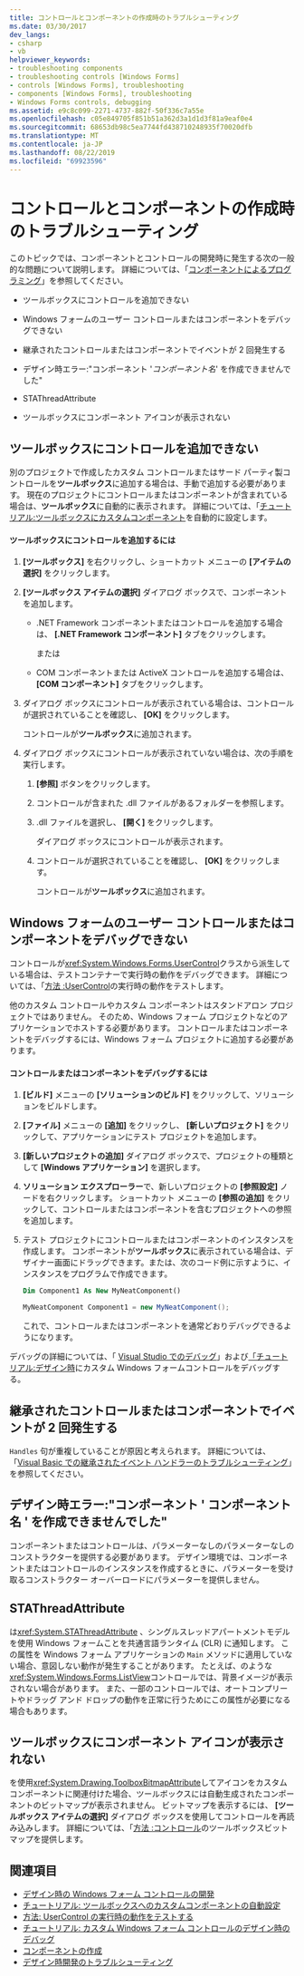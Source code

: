 ```yaml
---
title: コントロールとコンポーネントの作成時のトラブルシューティング
ms.date: 03/30/2017
dev_langs:
- csharp
- vb
helpviewer_keywords:
- troubleshooting components
- troubleshooting controls [Windows Forms]
- controls [Windows Forms], troubleshooting
- components [Windows Forms], troubleshooting
- Windows Forms controls, debugging
ms.assetid: e9c8c099-2271-4737-882f-50f336c7a55e
ms.openlocfilehash: c05e849705f851b51a362d3a1d1d3f81a9eaf0e4
ms.sourcegitcommit: 68653db98c5ea7744fd438710248935f70020dfb
ms.translationtype: MT
ms.contentlocale: ja-JP
ms.lasthandoff: 08/22/2019
ms.locfileid: "69923596"
---
```

# <a name="troubleshooting-control-and-component-authoring"></a>コントロールとコンポーネントの作成時のトラブルシューティング
このトピックでは、コンポーネントとコントロールの開発時に発生する次の一般的な問題について説明します。 詳細については、「[コンポーネントによるプログラミング](https://docs.microsoft.com/previous-versions/visualstudio/visual-studio-2013/0ffkdtkf(v=vs.120))」を参照してください。  
  
- ツールボックスにコントロールを追加できない  
  
- Windows フォームのユーザー コントロールまたはコンポーネントをデバッグできない  
  
- 継承されたコントロールまたはコンポーネントでイベントが 2 回発生する  
  
- デザイン時エラー:"コンポーネント '*コンポーネント名*' を作成できませんでした"  
  
- STAThreadAttribute  
  
- ツールボックスにコンポーネント アイコンが表示されない  
  
## <a name="cannot-add-control-to-toolbox"></a>ツールボックスにコントロールを追加できない  
 別のプロジェクトで作成したカスタム コントロールまたはサード パーティ製コントロールを**ツールボックス**に追加する場合は、手動で追加する必要があります。 現在のプロジェクトにコントロールまたはコンポーネントが含まれている場合は、**ツールボックス**に自動的に表示されます。 詳細については、「[チュートリアル:ツールボックスにカスタムコンポーネント](walkthrough-automatically-populating-the-toolbox-with-custom-components.md)を自動的に設定します。  
  
#### <a name="to-add-a-control-to-the-toolbox"></a>ツールボックスにコントロールを追加するには  
  
1. **[ツールボックス]** を右クリックし、ショートカット メニューの **[アイテムの選択]** をクリックします。  
  
2. **[ツールボックス アイテムの選択]** ダイアログ ボックスで、コンポーネントを追加します。  
  
    - .NET Framework コンポーネントまたはコントロールを追加する場合は、 **[.NET Framework コンポーネント]** タブをクリックします。  
  
         または  
  
    - COM コンポーネントまたは ActiveX コントロールを追加する場合は、 **[COM コンポーネント]** タブをクリックします。  
  
3. ダイアログ ボックスにコントロールが表示されている場合は、コントロールが選択されていることを確認し、 **[OK]** をクリックします。  
  
     コントロールが**ツールボックス**に追加されます。  
  
4. ダイアログ ボックスにコントロールが表示されていない場合は、次の手順を実行します。  
  
    1. **[参照]** ボタンをクリックします。  
  
    2. コントロールが含まれた .dll ファイルがあるフォルダーを参照します。  
  
    3. .dll ファイルを選択し、 **[開く]** をクリックします。  
  
         ダイアログ ボックスにコントロールが表示されます。  
  
    4. コントロールが選択されていることを確認し、 **[OK]** をクリックします。  
  
         コントロールが**ツールボックス**に追加されます。  
  
## <a name="cannot-debug-the-windows-forms-user-control-or-component"></a>Windows フォームのユーザー コントロールまたはコンポーネントをデバッグできない  
 コントロールが<xref:System.Windows.Forms.UserControl>クラスから派生している場合は、テストコンテナーで実行時の動作をデバッグできます。 詳細については、「[方法 :UserControl](how-to-test-the-run-time-behavior-of-a-usercontrol.md)の実行時の動作をテストします。  
  
 他のカスタム コントロールやカスタム コンポーネントはスタンドアロン プロジェクトではありません。 そのため、Windows フォーム プロジェクトなどのアプリケーションでホストする必要があります。 コントロールまたはコンポーネントをデバッグするには、Windows フォーム プロジェクトに追加する必要があります。  
  
#### <a name="to-debug-a-control-or-component"></a>コントロールまたはコンポーネントをデバッグするには  
  
1. **[ビルド]** メニューの **[ソリューションのビルド]** をクリックして、ソリューションをビルドします。  
  
2. **[ファイル]** メニューの **[追加]** をクリックし、 **[新しいプロジェクト]** をクリックして、アプリケーションにテスト プロジェクトを追加します。  
  
3. **[新しいプロジェクトの追加]** ダイアログ ボックスで、プロジェクトの種類として **[Windows アプリケーション]** を選択します。  
  
4. **ソリューション エクスプローラー**で、新しいプロジェクトの **[参照設定]** ノードを右クリックします。 ショートカット メニューの **[参照の追加]** をクリックして、コントロールまたはコンポーネントを含むプロジェクトへの参照を追加します。  
  
5. テスト プロジェクトにコントロールまたはコンポーネントのインスタンスを作成します。 コンポーネントが**ツールボックス**に表示されている場合は、デザイナー画面にドラッグできます。または、次のコード例に示すように、インスタンスをプログラムで作成できます。  
  
    ```vb  
    Dim Component1 As New MyNeatComponent()  
    ```  
  
    ```csharp  
    MyNeatComponent Component1 = new MyNeatComponent();  
    ```  
  
     これで、コントロールまたはコンポーネントを通常どおりデバッグできるようになります。  
  
 デバッグの詳細については、「 [Visual Studio でのデバッグ](/visualstudio/debugger/debugging-in-visual-studio)」および[「チュートリアル:デザイン時](walkthrough-debugging-custom-windows-forms-controls-at-design-time.md)にカスタム Windows フォームコントロールをデバッグする。  
  
## <a name="event-is-raised-twice-in-inherited-control-or-component"></a>継承されたコントロールまたはコンポーネントでイベントが 2 回発生する  
 `Handles` 句が重複していることが原因と考えられます。 詳細については、「[Visual Basic での継承されたイベント ハンドラーのトラブルシューティング](../../../visual-basic/programming-guide/language-features/events/troubleshooting-inherited-event-handlers.md)」を参照してください。  
  
## <a name="design-time-error-failed-to-create-component-component-name"></a>デザイン時エラー:"コンポーネント ' コンポーネント名 ' を作成できませんでした"  
 コンポーネントまたはコントロールは、パラメーターなしのパラメーターなしのコンストラクターを提供する必要があります。 デザイン環境では、コンポーネントまたはコントロールのインスタンスを作成するときに、パラメーターを受け取るコンストラクター オーバーロードにパラメーターを提供しません。  
  
## <a name="stathreadattribute"></a>STAThreadAttribute  
 は<xref:System.STAThreadAttribute> 、シングルスレッドアパートメントモデルを使用 Windows フォームことを共通言語ランタイム (CLR) に通知します。 この属性を Windows フォーム アプリケーションの `Main` メソッドに適用していない場合、意図しない動作が発生することがあります。 たとえば、のような<xref:System.Windows.Forms.ListView>コントロールでは、背景イメージが表示されない場合があります。 また、一部のコントロールでは、オートコンプリートやドラッグ アンド ドロップの動作を正常に行うためにこの属性が必要になる場合もあります。  
  
## <a name="component-icon-does-not-appear-in-toolbox"></a>ツールボックスにコンポーネント アイコンが表示されない  
 を使用<xref:System.Drawing.ToolboxBitmapAttribute>してアイコンをカスタムコンポーネントに関連付けた場合、ツールボックスには自動生成されたコンポーネントのビットマップが表示されません。 ビットマップを表示するには、 **[ツールボックス アイテムの選択]** ダイアログ ボックスを使用してコントロールを再読み込みします。 詳細については、「[方法 :コントロール](how-to-provide-a-toolbox-bitmap-for-a-control.md)のツールボックスビットマップを提供します。  
  
## <a name="see-also"></a>関連項目

- [デザイン時の Windows フォーム コントロールの開発](developing-windows-forms-controls-at-design-time.md)
- [チュートリアル: ツールボックスへのカスタムコンポーネントの自動設定](walkthrough-automatically-populating-the-toolbox-with-custom-components.md)
- [方法: UserControl の実行時の動作をテストする](how-to-test-the-run-time-behavior-of-a-usercontrol.md)
- [チュートリアル: カスタム Windows フォーム コントロールのデザイン時のデバッグ](walkthrough-debugging-custom-windows-forms-controls-at-design-time.md)
- [コンポーネントの作成](https://docs.microsoft.com/previous-versions/visualstudio/visual-studio-2013/5dya64wy(v=vs.120))
- [デザイン時開発のトラブルシューティング](https://docs.microsoft.com/previous-versions/visualstudio/visual-studio-2013/ms171843(v=vs.120))
